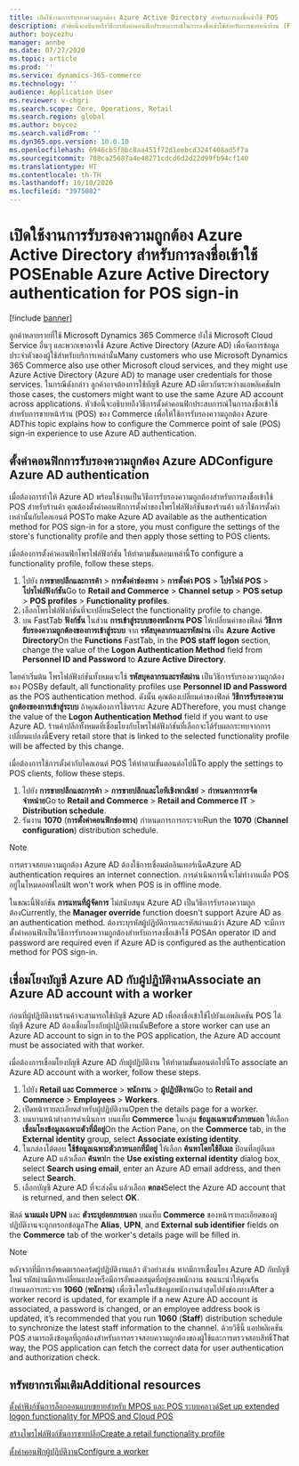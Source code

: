 ```yaml
---
title: เปิดใช้งานการรับรองความถูกต้อง Azure Active Directory สำหรับการลงชื่อเข้าใช้ POS
description: หัวข้อนี้จะอธิบายถึงวิธีการตั้งค่าคอนฟิกประสบการณ์ในการลงชื่อเข้าใช้สำหรับการขายหน้าร้าน (POS) ของ Microsoft Dynamics 365 Commerce เพื่อให้ใช้การรับรองความถูกต้อง Azure Active Directory
author: boycezhu
manager: annbe
ms.date: 07/27/2020
ms.topic: article
ms.prod: ''
ms.service: dynamics-365-commerce
ms.technology: ''
audience: Application User
ms.reviewer: v-chgri
ms.search.scope: Core, Operations, Retail
ms.search.region: global
ms.author: boycez
ms.search.validFrom: ''
ms.dyn365.ops.version: 10.0.10
ms.openlocfilehash: 6946cb5f8bc8aa451f72d1eebcd324f408ad5f7a
ms.sourcegitcommit: 708ca25687a4e48271cdcd6d2d22d99fb94cf140
ms.translationtype: HT
ms.contentlocale: th-TH
ms.lasthandoff: 10/10/2020
ms.locfileid: "3975082"
---
```

# <a name="enable-azure-active-directory-authentication-for-pos-sign-in"></a><span data-ttu-id="c9da2-103">เปิดใช้งานการรับรองความถูกต้อง Azure Active Directory สำหรับการลงชื่อเข้าใช้ POS</span><span class="sxs-lookup"><span data-stu-id="c9da2-103">Enable Azure Active Directory authentication for POS sign-in</span></span>
[!include [banner](includes/banner.md)]


<span data-ttu-id="c9da2-104">ลูกค้าหลายรายที่ใช้ Microsoft Dynamics 365 Commerce ยังใช้ Microsoft Cloud Service อื่นๆ และพวกเขาอาจใช้ Azure Active Directory (Azure AD) เพื่อจัดการข้อมูลประจำตัวของผู้ใช้สำหรับบริการเหล่านั้น</span><span class="sxs-lookup"><span data-stu-id="c9da2-104">Many customers who use Microsoft Dynamics 365 Commerce also use other Microsoft cloud services, and they might use Azure Active Directory (Azure AD) to manage user credentials for those services.</span></span> <span data-ttu-id="c9da2-105">ในกรณีดังกล่าว ลูกค้าอาจต้องการใช้บัญชี Azure AD เดียวกันระหว่างแอพลิเคชัน</span><span class="sxs-lookup"><span data-stu-id="c9da2-105">In those cases, the customers might want to use the same Azure AD account across applications.</span></span> <span data-ttu-id="c9da2-106">หัวข้อนี้จะอธิบายถึงวิธีการตั้งค่าคอนฟิกประสบการณ์ในการลงชื่อเข้าใช้สำหรับการขายหน้าร้าน (POS) ของ Commerce เพื่อให้ใช้การรับรองความถูกต้อง Azure AD</span><span class="sxs-lookup"><span data-stu-id="c9da2-106">This topic explains how to configure the Commerce point of sale (POS) sign-in experience to use Azure AD authentication.</span></span>

## <a name="configure-azure-ad-authentication"></a><span data-ttu-id="c9da2-107">ตั้งค่าคอนฟิกการรับรองความถูกต้อง Azure AD</span><span class="sxs-lookup"><span data-stu-id="c9da2-107">Configure Azure AD authentication</span></span>

<span data-ttu-id="c9da2-108">เมื่อต้องการทำให้ Azure AD พร้อมใช้งานเป็นวิธีการรับรองความถูกต้องสำหรับการลงชื่อเข้าใช้ POS สำหรับร้านค้า คุณต้องตั้งค่าคอนฟิกการตั้งค่าของโพรไฟล์ฟังก์ชันของร้านค้า แล้วใช้การตั้งค่าเหล่านั้นกับไคลเอนต์ POS</span><span class="sxs-lookup"><span data-stu-id="c9da2-108">To make Azure AD available as the authentication method for POS sign-in for a store, you must configure the settings of the store's functionality profile and then apply those setting to POS clients.</span></span>

<span data-ttu-id="c9da2-109">เมื่อต้องการตั้งค่าคอนฟิกโพรไฟล์ฟังก์ชัน ให้ทำตามขั้นตอนเหล่านี้</span><span class="sxs-lookup"><span data-stu-id="c9da2-109">To configure a functionality profile, follow these steps.</span></span>

1. <span data-ttu-id="c9da2-110">ไปยัง **การขายปลีกและการค้า** \> **การตั้งค่าช่องทาง** \> **การตั้งค่า POS** \> **โปรไฟล์ POS** \> **โปรไฟล์ฟังก์ชัน**</span><span class="sxs-lookup"><span data-stu-id="c9da2-110">Go to **Retail and Commerce** \> **Channel setup** \> **POS setup** \> **POS profiles** \> **Functionality profiles**.</span></span>
1. <span data-ttu-id="c9da2-111">เลือกโพรไฟล์ฟังก์ชันที่จะเปลี่ยน</span><span class="sxs-lookup"><span data-stu-id="c9da2-111">Select the functionality profile to change.</span></span>
1. <span data-ttu-id="c9da2-112">บน FastTab **ฟังก์ชัน** ในส่วน **การเข้าสู่ระบบของพนักงาน POS** ให้เปลี่ยนค่าของฟิลด์ **วิธีการรับรองความถูกต้องของการเข้าสู่ระบบ** จาก **รหัสบุคลากรและรหัสผ่าน** เป็น **Azure Active Directory**</span><span class="sxs-lookup"><span data-stu-id="c9da2-112">On the **Functions** FastTab, in the **POS staff logon** section, change the value of the **Logon Authentication Method** field from **Personnel ID and Password** to **Azure Active Directory**.</span></span>

<span data-ttu-id="c9da2-113">โดยค่าเริ่มต้น โพรไฟล์ฟังก์ชันทั้งหมดจะใช้ **รหัสบุคลากรและรหัสผ่าน** เป็นวิธีการรับรองความถูกต้องของ POS</span><span class="sxs-lookup"><span data-stu-id="c9da2-113">By default, all functionality profiles use **Personnel ID and Password** as the POS authentication method.</span></span> <span data-ttu-id="c9da2-114">ดังนั้น คุณต้องเปลี่ยนค่าของฟิลด์ **วิธีการรับรองความถูกต้องของการเข้าสู่ระบบ** ถ้าคุณต้องการใช้ตรรกะ Azure AD</span><span class="sxs-lookup"><span data-stu-id="c9da2-114">Therefore, you must change the value of the **Logon Authentication Method** field if you want to use Azure AD.</span></span> <span data-ttu-id="c9da2-115">ร้านค้าปลีกทั้งหมดที่เชื่อมโยงกับโพรไฟล์ฟังก์ชันที่เลือกจะได้รับผลกระทบจากการเปลี่ยนแปลงนี้</span><span class="sxs-lookup"><span data-stu-id="c9da2-115">Every retail store that is linked to the selected functionality profile will be affected by this change.</span></span>

<span data-ttu-id="c9da2-116">เมื่อต้องการใช้การตั้งค่ากับไคลเอนต์ POS ให้ทำตามขั้นตอนต่อไปนี้</span><span class="sxs-lookup"><span data-stu-id="c9da2-116">To apply the settings to POS clients, follow these steps.</span></span>

1. <span data-ttu-id="c9da2-117">ไปยัง **การขายปลีกและการค้า** \> **การขายปลีกและไอทีเชิงพาณิชย์** \> **กำหนดการการจัดจำหน่าย**</span><span class="sxs-lookup"><span data-stu-id="c9da2-117">Go to **Retail and Commerce** \> **Retail and Commerce IT** \> **Distribution schedule**.</span></span>
1. <span data-ttu-id="c9da2-118">รันงาน **1070** (**การตั้งค่าคอนฟิกช่องทาง**) กำหนดการการกระจาย</span><span class="sxs-lookup"><span data-stu-id="c9da2-118">Run the **1070** (**Channel configuration**) distribution schedule.</span></span>

> [!NOTE]
> <span data-ttu-id="c9da2-119">การตรวจสอบความถูกต้อง Azure AD ต้องใช้การเชื่อมต่ออินเทอร์เน็ต</span><span class="sxs-lookup"><span data-stu-id="c9da2-119">Azure AD authentication requires an internet connection.</span></span> <span data-ttu-id="c9da2-120">การดำเนินการนี้จะไม่ทำงานเมื่อ POS อยู่ในโหมดออฟไลน์</span><span class="sxs-lookup"><span data-stu-id="c9da2-120">It won't work when POS is in offline mode.</span></span>
> 
> <span data-ttu-id="c9da2-121">ในขณะนี้ฟังก์ชัน **การแทนที่ผู้จัดการ** ไม่สนับสนุน Azure AD เป็นวิธีการรับรองความถูกต้อง</span><span class="sxs-lookup"><span data-stu-id="c9da2-121">Currently, the **Manager override** function doesn't support Azure AD as an authentication method.</span></span> <span data-ttu-id="c9da2-122">ต้องระบุรหัสผู้ปฏิบัติการและรหัสผ่านแม้ว่า Azure AD จะมีการตั้งค่าคอนฟิกเป็นวิธีการรับรองความถูกต้องสำหรับการลงชื่อเข้าใช้ POS</span><span class="sxs-lookup"><span data-stu-id="c9da2-122">An operator ID and password are required even if Azure AD is configured as the authentication method for POS sign-in.</span></span>

## <a name="associate-an-azure-ad-account-with-a-worker"></a><span data-ttu-id="c9da2-123">เชื่อมโยงบัญชี Azure AD กับผู้ปฏิบัติงาน</span><span class="sxs-lookup"><span data-stu-id="c9da2-123">Associate an Azure AD account with a worker</span></span>

<span data-ttu-id="c9da2-124">ก่อนที่ผู้ปฏิบัติงานร้านค้าจะสามารถใช้บัญชี Azure AD เพื่อลงชื่อเข้าใช้ไปยังแอพลิเคชัน POS ได้ บัญชี Azure AD ต้องเชื่อมโยงกับผู้ปฏิบัติงานนั้น</span><span class="sxs-lookup"><span data-stu-id="c9da2-124">Before a store worker can use an Azure AD account to sign in to the POS application, the Azure AD account must be associated with that worker.</span></span>

<span data-ttu-id="c9da2-125">เมื่อต้องการเชื่อมโยงบัญชี Azure AD กับผู้ปฏิบัติงาน ให้ทำตามขั้นตอนต่อไปนี้</span><span class="sxs-lookup"><span data-stu-id="c9da2-125">To associate an Azure AD account with a worker, follow these steps.</span></span>

1. <span data-ttu-id="c9da2-126">ไปยัง **Retail และ Commerce** \> **พนักงาน** \> **ผู้ปฏิบัติงาน**</span><span class="sxs-lookup"><span data-stu-id="c9da2-126">Go to **Retail and Commerce** \> **Employees** \> **Workers**.</span></span>
1. <span data-ttu-id="c9da2-127">เปิดหน้ารายละเอียดสำหรับผู้ปฏิบัติงาน</span><span class="sxs-lookup"><span data-stu-id="c9da2-127">Open the details page for a worker.</span></span>
1. <span data-ttu-id="c9da2-128">บนบานหน้าต่างการดำเนินการ บนแท็บ **Commerce** ในกลุ่ม **ข้อมูลเฉพาะตัวภายนอก** ให้เลือก **เชื่อมโยงข้อมูลเฉพาะตัวที่มีอยู่**</span><span class="sxs-lookup"><span data-stu-id="c9da2-128">On the Action Pane, on the **Commerce** tab, in the **External identity** group, select **Associate existing identity**.</span></span>
1. <span data-ttu-id="c9da2-129">ในกล่องโต้ตอบ **ใช้ข้อมูลเฉพาะตัวภายนอกที่มีอยู่** ให้เลือก **ค้นหาโดยใช้อีเมล** ป้อนที่อยู่อีเมล Azure AD แล้วเลือก **ค้นหา**</span><span class="sxs-lookup"><span data-stu-id="c9da2-129">In the **Use existing external identity** dialog box, select **Search using email**, enter an Azure AD email address, and then select **Search**.</span></span>
1. <span data-ttu-id="c9da2-130">เลือกบัญชี Azure AD ที่จะส่งคืน แล้วเลือก **ตกลง**</span><span class="sxs-lookup"><span data-stu-id="c9da2-130">Select the Azure AD account that is returned, and then select **OK**.</span></span>

<span data-ttu-id="c9da2-131">ฟิลด์ **นามแฝง** **UPN** และ **ตัวระบุย่อยภายนอก** บนแท็บ **Commerce** ของหน้ารายละเอียดของผู้ปฏิบัติงานจะถูกกรอกข้อมูล</span><span class="sxs-lookup"><span data-stu-id="c9da2-131">The **Alias**, **UPN**, and **External sub identifier** fields on the **Commerce** tab of the worker's details page will be filled in.</span></span>

> [!NOTE]
> <span data-ttu-id="c9da2-132">หลังจากที่มีการอัพเดตเรกคอร์ดผู้ปฏิบัติงานแล้ว ตัวอย่างเช่น หากมีการเชื่อมโยง Azure AD กับบัญชีใหม่ รหัสผ่านมีการเปลี่ยนแปลงหรือมีการอัพเดตสมุดที่อยู่ของพนักงาน ขอแนะนำให้คุณรันกำหนดการกระจาย **1060** (**พนักงาน**) เพื่อซิงโครไนส์ข้อมูลพนักงานล่าสุดไปยังช่องทาง</span><span class="sxs-lookup"><span data-stu-id="c9da2-132">After a worker record is updated, for example if a new Azure AD account is associated, a password is changed, or an employee address book is updated, it’s recommended that you run **1060** (**Staff**) distribution schedule to synchronize the latest staff information to the channel.</span></span> <span data-ttu-id="c9da2-133">ด้วยวิธีนี้ แอปพลิเคชัน POS สามารถดึงข้อมูลที่ถูกต้องสำหรับการตรวจสอบความถูกต้องของผู้ใช้และการตรวจสอบสิทธิ์</span><span class="sxs-lookup"><span data-stu-id="c9da2-133">That way, the POS application can fetch the correct data for user authentication and authorization check.</span></span>

## <a name="additional-resources"></a><span data-ttu-id="c9da2-134">ทรัพยากรเพิ่มเติม</span><span class="sxs-lookup"><span data-stu-id="c9da2-134">Additional resources</span></span>

[<span data-ttu-id="c9da2-135">ตั้งค่าฟังก์ชันการล็อกออนแบบขยายสำหรับ MPOS และ POS ระบบคลาวด์</span><span class="sxs-lookup"><span data-stu-id="c9da2-135">Set up extended logon functionality for MPOS and Cloud POS</span></span>](extended-logon.md)

[<span data-ttu-id="c9da2-136">สร้างโพรไฟล์ฟังก์ชันการขายปลีก</span><span class="sxs-lookup"><span data-stu-id="c9da2-136">Create a retail functionality profile</span></span>](retail-functionality-profile.md)

[<span data-ttu-id="c9da2-137"> ตั้งค่าคอนฟิกผู้ปฏิบัติงาน</span><span class="sxs-lookup"><span data-stu-id="c9da2-137">Configure a worker</span></span>](https://docs.microsoft.com/dynamics365/commerce/tasks/worker)
